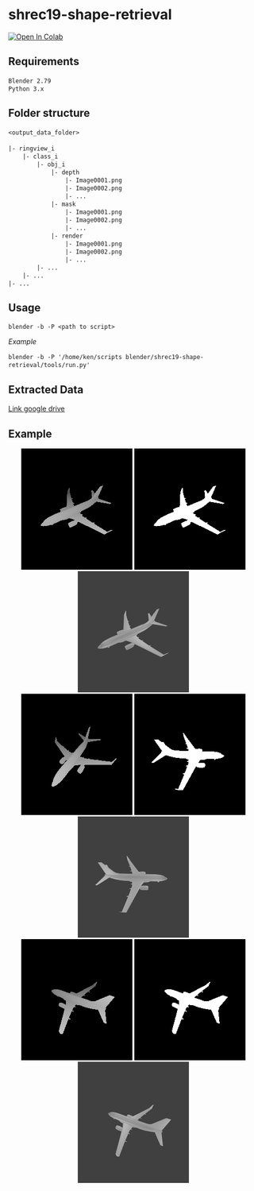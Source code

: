 # shrec19-shape-retrieval

</p>
<a href="https://colab.research.google.com/github/hcmus18120134/shrec19-shape-retrieval/blob/pytorch/src_torch/inference/shrec19_torch.ipynb">
  <img src="https://colab.research.google.com/assets/colab-badge.svg" alt="Open In Colab"/>
</a>

</p>

## Requirements
```
Blender 2.79
Python 3.x
```
## Folder structure

```
<output_data_folder>

|- ringview_i
	|- class_i
		|- obj_i			
			|- depth
				|- Image0001.png
				|- Image0002.png
				|- ...
			|- mask
				|- Image0001.png
				|- Image0002.png
				|- ...
			|- render
				|- Image0001.png
				|- Image0002.png
				|- ...
		|- ...
	|- ...
|- ...
```

## Usage
```
blender -b -P <path to script>
```
*Example*
```
blender -b -P '/home/ken/scripts blender/shrec19-shape-retrieval/tools/run.py'
```
## Extracted Data
[Link google drive](https://drive.google.com/drive/folders/1-JIGt7aIjtBkBxnA2kHeXaSDpMEhuno5?usp=sharing)

## Example 
<p align="center">
  <img src="example/data/output/ring0/0/plane/depth/Image0001.png">
  <img src="example/data/output/ring0/0/plane/mask/Image0001.png">
  <img src="example/data/output/ring0/0/plane/render/Image0001.png"> <br />
  <img src="example/data/output/ring0/0/plane/depth/Image0002.png">
  <img src="example/data/output/ring0/0/plane/mask/Image0006.png">
  <img src="example/data/output/ring0/0/plane/render/Image0006.png"> <br />
  <img src="example/data/output/ring0/0/plane/depth/Image0011.png">
  <img src="example/data/output/ring0/0/plane/mask/Image0011.png">
  <img src="example/data/output/ring0/0/plane/render/Image0011.png"> <br />
</p>

